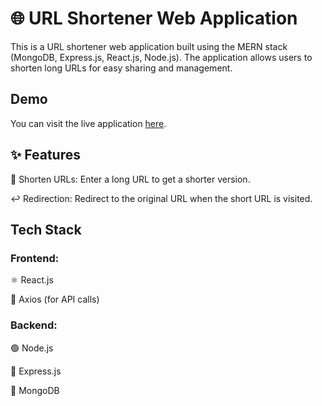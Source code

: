 
# 🌐 URL Shortener Web Application

This is a URL shortener web application built using the MERN stack (MongoDB, Express.js, React.js, Node.js). The application allows users to shorten long URLs for easy sharing and management.

## Demo
You can visit the live application [here](https://client-opal-nine.vercel.app/).
## ✨ Features
🔗 Shorten URLs: Enter a long URL to get a shorter version.

↩️ Redirection: Redirect to the original URL when the short URL is visited.
## Tech Stack
### Frontend:

⚛️ React.js

📡 Axios (for API calls)

### Backend:

🟢 Node.js

🚀 Express.js

🍃 MongoDB 
